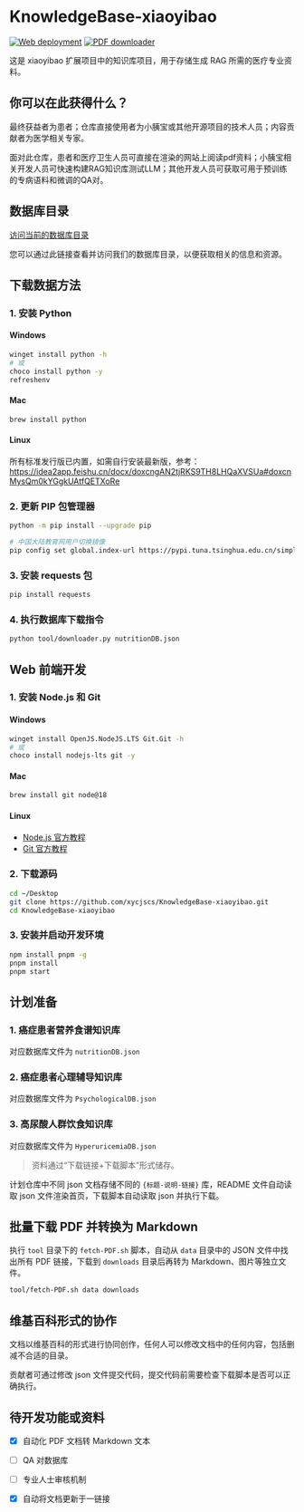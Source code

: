 # KnowledgeBase-xiaoyibao

[![Web deployment](https://github.com/xycjscs/KnowledgeBase-xiaoyibao/actions/workflows/deploy-Web.yml/badge.svg)][1]
[![PDF downloader](https://github.com/xycjscs/KnowledgeBase-xiaoyibao/actions/workflows/fetch-PDF.yml/badge.svg)][2]

这是 xiaoyibao 扩展项目中的知识库项目，用于存储生成 RAG 所需的医疗专业资料。

## 你可以在此获得什么？

最终获益者为患者；仓库直接使用者为小胰宝或其他开源项目的技术人员；内容贡献者为医学相关专家。

面对此仓库，患者和医疗卫生人员可直接在渲染的网站上阅读pdf资料；小胰宝相关开发人员可快速构建RAG知识库测试LLM；其他开发人员可获取可用于预训练的专病语料和微调的QA对。

## 数据库目录

[访问当前的数据库目录](https://xycjscs.github.io/KnowledgeBase-xiaoyibao/)

您可以通过此链接查看并访问我们的数据库目录，以便获取相关的信息和资源。

## 下载数据方法

### 1. 安装 Python

#### Windows

```sh
winget install python -h
# 或
choco install python -y
refreshenv
```

#### Mac

```sh
brew install python
```

#### Linux

所有标准发行版已内置，如需自行安装最新版，参考：https://idea2app.feishu.cn/docx/doxcngAN2tjRKS9TH8LHQaXVSUa#doxcnMysQm0kYGgkUAtfQETXoRe

### 2. 更新 PIP 包管理器

```sh
python -m pip install --upgrade pip

# 中国大陆教育网用户切换镜像
pip config set global.index-url https://pypi.tuna.tsinghua.edu.cn/simple
```

### 3. 安装 requests 包

```sh
pip install requests
```

### 4. 执行数据库下载指令

```sh
python tool/downloader.py nutritionDB.json
```

## Web 前端开发

### 1. 安装 Node.js 和 Git

#### Windows

```sh
winget install OpenJS.NodeJS.LTS Git.Git -h
# 或
choco install nodejs-lts git -y
```

#### Mac

```sh
brew install git node@18
```

#### Linux

- [Node.js 官方教程](https://nodejs.org/en/download/package-manager/all)
- [Git 官方教程](https://git-scm.com/book/en/v2/Getting-Started-Installing-Git#_installing_on_linux)

### 2. 下载源码

```sh
cd ~/Desktop
git clone https://github.com/xycjscs/KnowledgeBase-xiaoyibao.git
cd KnowledgeBase-xiaoyibao
```

### 3. 安装并启动开发环境

```sh
npm install pnpm -g
pnpm install
pnpm start
```

## 计划准备

### 1. 癌症患者营养食谱知识库

对应数据库文件为 `nutritionDB.json`

### 2. 癌症患者心理辅导知识库

对应数据库文件为 `PsychologicalDB.json`

### 3. 高尿酸人群饮食知识库

对应数据库文件为 `HyperuricemiaDB.json`

> 资料通过“下载链接+下载脚本”形式储存。

计划仓库中不同 json 文档存储不同的 `{标题-说明-链接}` 库，README 文件自动读取 json 文件渲染首页，下载脚本自动读取 json 并执行下载。

## 批量下载 PDF 并转换为 Markdown

执行 `tool` 目录下的 `fetch-PDF.sh` 脚本，自动从 `data` 目录中的 JSON 文件中找出所有 PDF 链接，下载到 `downloads` 目录后再转为 Markdown、图片等独立文件。

```sh
tool/fetch-PDF.sh data downloads
```

## 维基百科形式的协作

文档以维基百科的形式进行协同创作，任何人可以修改文档中的任何内容，包括删减不合适的目录。

贡献者可通过修改 json 文件提交代码，提交代码前需要检查下载脚本是否可以正确执行。

## 待开发功能或资料

- [x] 自动化 PDF 文档转 Markdown 文本

- [ ] QA 对数据库

- [ ] 专业人士审核机制

- [x] 自动将文档更新于一链接

[1]: https://github.com/xycjscs/KnowledgeBase-xiaoyibao/actions/workflows/deploy-Web.yml
[2]: https://github.com/xycjscs/KnowledgeBase-xiaoyibao/actions/workflows/fetch-PDF.yml
